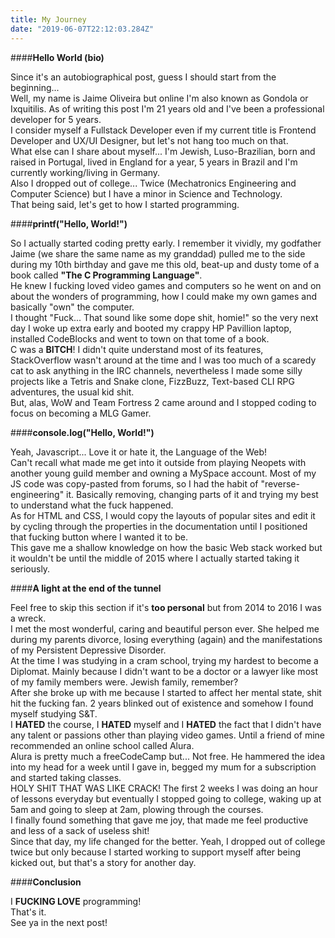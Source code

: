 ```yaml
---
title: My Journey
date: "2019-06-07T22:12:03.284Z"
---
```


####**Hello World (bio)**

Since it's an autobiographical post, guess I should start from the beginning...<br/>
Well, my name is Jaime Oliveira but online I'm also known as Gondola or Ixquitilis. As of writing this post I'm 21 years old and I've been a professional
developer for 5 years.<br/>
I consider myself a Fullstack Developer even if my current title is Frontend Developer and UX/UI Designer, but let's not hang too much on that.<br/>
What else can I share about myself... I'm Jewish, Luso-Brazilian, born and raised in Portugal, lived in England for a year, 5 years in Brazil and
I'm currently working/living in Germany.<br/>
Also I dropped out of college... Twice (Mechatronics Engineering and Computer Science) but I have a minor in Science and Technology.<br/>
That being said, let's get to how I started programming.

####**printf("Hello, World!")**

So I actually started coding pretty early. I remember it vividly, my godfather Jaime (we share the same name as my granddad) pulled me
to the side during my 10th birthday and gave me this old, beat-up and dusty tome of a book called **"The C Programming Language"**.<br/>
He knew I fucking loved video games and computers so he went on and on about the wonders of programming, how I could make my own games and
basically "own" the computer.<br/>
I thought "Fuck... That sound like some dope shit, homie!" so the very next day I woke up extra early and booted my crappy HP Pavillion laptop, installed CodeBlocks
and went to town on that tome of a book.<br/>
C was a **BITCH**! I didn't quite understand most of its features, StackOverflow wasn't around at the time and I was too much of a scaredy cat to ask anything
in the IRC channels, nevertheless I made some silly projects like a Tetris and Snake clone, FizzBuzz, Text-based CLI RPG adventures, the usual kid shit.<br/>
But, alas, WoW and Team Fortress 2 came around and I stopped coding to focus on becoming a MLG Gamer.

####**console.log("Hello, World!")**

Yeah, Javascript... Love it or hate it, the Language of the Web!<br/>
Can't recall what made me get into it outside from playing Neopets with another young guild member and owning a MySpace account.
Most of my JS code was copy-pasted from forums, so I had the habit of "reverse-engineering" it.
Basically removing, changing parts of it and trying my best to understand what the fuck happened.<br/>
As for HTML and CSS, I would copy the layouts of popular sites and edit it by cycling through the properties in the documentation until I positioned
that fucking button where I wanted it to be.<br/>
This gave me a shallow knowledge on how the basic Web stack worked but it wouldn't be until the middle of 2015 where I actually started taking it seriously.

####**A light at the end of the tunnel**

Feel free to skip this section if it's **too personal** but from 2014 to 2016 I was a wreck.<br/>
I met the most wonderful, caring and beautiful person ever. She helped me during my parents divorce, losing everything (again) and the manifestations of my
Persistent Depressive Disorder.<br/>
At the time I was studying in a cram school, trying my hardest to become a Diplomat. Mainly because I didn't want to be a doctor or a lawyer like most of my
family members were. Jewish family, remember?<br/>
After she broke up with me because I started to affect her mental state, shit hit the fucking fan.
2 years blinked out of existence and somehow I found myself studying S&T.<br/>
I **HATED** the course, I **HATED** myself and I **HATED** the fact that I didn't have any
talent or passions other than playing video games. Until a friend of mine recommended an online school called Alura.<br/>
Alura is pretty much a freeCodeCamp but... Not free. He hammered the idea into my head for a week until I gave in, begged my mum for a subscription and started taking classes.<br/>
HOLY SHIT THAT WAS LIKE CRACK! The first 2 weeks I was doing an hour of lessons everyday but eventually I stopped going to college, waking up at 5am and going to sleep at 2am, plowing through the courses.<br/>
I finally found something that gave me joy, that made me feel productive and less of a sack of useless shit!<br/>
Since that day, my life changed for the better. Yeah, I dropped out of college twice but only because I started working to support myself after being kicked out, but that's a story for another day.

####**Conclusion**

I **FUCKING LOVE** programming!<br/>
That's it.<br/>
See ya in the next post!